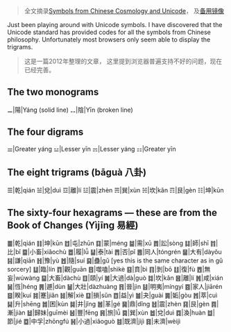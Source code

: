 >全文摘录[Symbols from Chinese Cosmology and Unicode](https://approbatory10.rssing.com/chan-6178082/article6-live.html)，
及[备用镜像](https://celestialempire.blogspot.com/2012/04/symbols-from-chinese-cosmology-and.html)

Just been playing around with Unicode symbols. I have discovered that the Unicode standard has provided codes for all the symbols from Chinese philosophy. Unfortunately most browsers only seem able to display the trigrams.

>这是一篇2012年整理的文章，
这里提到浏览器普遍支持不好的问题，现在已经完善。

## The two monograms

⚊|陽|Yáng (solid line)
⚋|陰|Yīn (broken line)

## The four digrams

⚌|Greater yáng
⚍|Lesser yīn
⚎|Lesser yáng
⚏|Greater yīn

## The eight trigrams (bāguà 八卦)

☰|乾|qián
☱|兌|duì
☲|離|lí
☳|震|zhèn
☴|巽|xùn
☵|坎|kǎn
☶|艮|gèn
☷|坤|kūn

## The sixty-four hexagrams — these are from the Book of Changes (Yìjīng 易經)

䷀|乾|qián
䷁|坤|kūn
䷂|屯|zhūn
䷃|蒙|méng
䷄|需|xū
䷅|訟|sòng
䷆|師|shī
䷇|比|bǐ
䷈|小畜|xiǎochù
䷉|履|lǚ
䷊|泰|tài
䷋|否|pǐ
䷌|同人|tóngrén
䷍|大有|dàyǒu
䷎|謙|qiān
䷏|豫|yù
䷐|隨|suí
䷑|蠱|gŭ [yes this is the same character as in gŭ sorcery]
䷒|臨|lín
䷓|觀|guān
䷔|噬嗑|shìkè
䷕|賁|bì
䷖|剝|bō
䷗|復|fù
䷘|無妄|wúwàng
䷙|大畜|dàchù
䷚|頤|yí
䷛|大過|dà\|guò
䷜|坎|kǎn
䷝|離|lí
䷞|咸|xián
䷟|恆|héng
䷠|遯|dùn
䷡|大壯|dàzhuàng
䷢|晉|jìn
䷣|明夷|míngyí
䷤|家人|jiārén
䷥|睽|kuí
䷦|蹇|jiǎn
䷧|解|xiè
䷨|損|sǔn
䷩|益|yì
䷪|夬|guài
䷫|姤|gòu
䷬|萃|cuì
䷭|升|shēng
䷮|困|kùn
䷯|井|jǐng
䷰|革|gé
䷱|鼎|dǐng
䷲|震|zhèn
䷳|艮|gèn
䷴|漸|jiàn
䷵|歸妹|guīmèi
䷶|豐|fēng
䷷|旅|lǚ
䷸|巽|xùn
䷹|兌|duì
䷺|渙|huàn
䷻|節|jié
䷼|中孚|zhōngfú
䷽|小過|xiǎoguò
䷾|既濟|jìjì
䷿|未濟|wèijì
